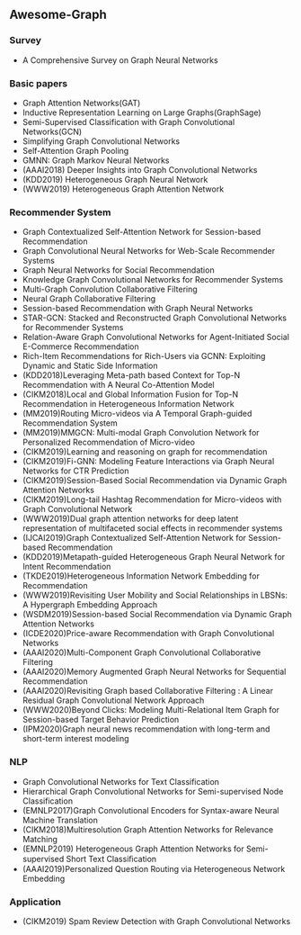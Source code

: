 ## Awesome-Graph

### Survey
- A Comprehensive Survey on Graph Neural Networks

### Basic papers
- Graph Attention Networks(GAT)
- Inductive Representation Learning on Large Graphs(GraphSage)
- Semi-Supervised Classification with Graph Convolutional Networks(GCN)
- Simplifying Graph Convolutional Networks
- Self-Attention Graph Pooling
- GMNN: Graph Markov Neural Networks
- (AAAI2018) Deeper Insights into Graph Convolutional Networks
- (KDD2019) Heterogeneous Graph Neural Network
- (WWW2019) Heterogeneous Graph Attention Network




### Recommender System
- Graph Contextualized Self-Attention Network for Session-based Recommendation
- Graph Convolutional Neural Networks for Web-Scale Recommender Systems
- Graph Neural Networks for Social Recommendation
- Knowledge Graph Convolutional Networks for Recommender Systems
- Multi-Graph Convolution Collaborative Filtering
- Neural Graph Collaborative Filtering
- Session-based Recommendation with Graph Neural Networks
- STAR-GCN: Stacked and Reconstructed Graph Convolutional Networks for Recommender Systems
- Relation-Aware Graph Convolutional Networks for Agent-Initiated Social E-Commerce Recommendation
- Rich-Item Recommendations for Rich-Users via GCNN: Exploiting Dynamic and Static Side Information
- (KDD2018)Leveraging Meta-path based Context for Top-N Recommendation with A Neural Co-Attention Model
- (CIKM2018)Local and Global Information Fusion for Top-N Recommendation in Heterogeneous Information Network
- (MM2019)Routing Micro-videos via A Temporal Graph-guided Recommendation System
- (MM2019)MMGCN: Multi-modal Graph Convolution Network for Personalized Recommendation of Micro-video
- (CIKM2019)Learning and reasoning on graph for recommendation
- (CIKM2019)Fi-GNN: Modeling Feature Interactions via Graph Neural Networks for CTR Prediction
- (CIKM2019)Session-Based Social Recommendation via Dynamic Graph Attention Networks
- (CIKM2019)Long-tail Hashtag Recommendation for Micro-videos with Graph Convolutional Network
- (WWW2019)Dual graph attention networks for deep latent representation of multifaceted social effects in recommender systems
- (IJCAI2019)Graph Contextualized Self-Attention Network for Session-based Recommendation
- (KDD2019)Metapath-guided Heterogeneous Graph Neural Network for Intent Recommendation
- (TKDE2019)Heterogeneous Information Network Embedding for Recommendation
- (WWW2019)Revisiting User Mobility and Social Relationships in LBSNs: A Hypergraph Embedding Approach
- (WSDM2019)Session-based Social Recommendation via Dynamic Graph Attention Networks
- (ICDE2020)Price-aware Recommendation with Graph Convolutional Networks
- (AAAI2020)Multi-Component Graph Convolutional Collaborative Filtering
- (AAAI2020)Memory Augmented Graph Neural Networks for Sequential Recommendation
- (AAAI2020)Revisiting Graph based Collaborative Filtering : A Linear Residual Graph Convolutional Network Approach
- (WWW2020)Beyond Clicks: Modeling Multi-Relational Item Graph for Session-based Target Behavior Prediction
- (IPM2020)Graph neural news recommendation with long-term and short-term interest modeling


### NLP
- Graph Convolutional Networks for Text Classification
- Hierarchical Graph Convolutional Networks for Semi-supervised Node Classification
- (EMNLP2017)Graph Convolutional Encoders for Syntax-aware Neural Machine Translation
- (CIKM2018)Multiresolution Graph Attention Networks for Relevance Matching
- (EMNLP2019) Heterogeneous Graph Attention Networks for Semi-supervised Short Text Classiﬁcation
- (AAAI2019)Personalized Question Routing via Heterogeneous Network Embedding
### Application
- (CIKM2019) Spam Review Detection with Graph Convolutional Networks






